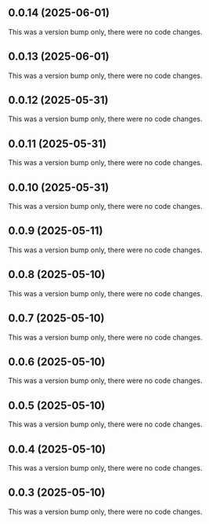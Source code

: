 ## 0.0.14 (2025-06-01)

This was a version bump only, there were no code changes.

## 0.0.13 (2025-06-01)

This was a version bump only, there were no code changes.

## 0.0.12 (2025-05-31)

This was a version bump only, there were no code changes.

## 0.0.11 (2025-05-31)

This was a version bump only, there were no code changes.

## 0.0.10 (2025-05-31)

This was a version bump only, there were no code changes.

## 0.0.9 (2025-05-11)

This was a version bump only, there were no code changes.

## 0.0.8 (2025-05-10)

This was a version bump only, there were no code changes.

## 0.0.7 (2025-05-10)

This was a version bump only, there were no code changes.

## 0.0.6 (2025-05-10)

This was a version bump only, there were no code changes.

## 0.0.5 (2025-05-10)

This was a version bump only, there were no code changes.

## 0.0.4 (2025-05-10)

This was a version bump only, there were no code changes.

## 0.0.3 (2025-05-10)

This was a version bump only, there were no code changes.
